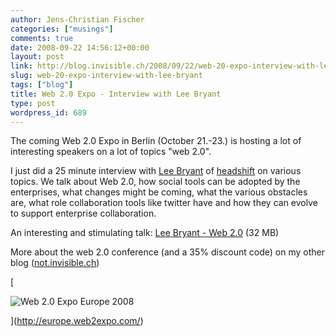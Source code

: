 ```yaml
---
author: Jens-Christian Fischer
categories: ["musings"]
comments: true
date: 2008-09-22 14:56:12+00:00
layout: post
link: http://blog.invisible.ch/2008/09/22/web-20-expo-interview-with-lee-bryant/
slug: web-20-expo-interview-with-lee-bryant
tags: ["blog"]
title: Web 2.0 Expo - Interview with Lee Bryant
type: post
wordpress_id: 689
---
```


The coming Web 2.0 Expo in Berlin (October 21.-23.) is hosting a lot of interesting speakers on a lot of topics "web 2.0".

I just did a 25 minute interview with [Lee Bryant](http://www.headshift.com/mt/mt-cp.cgi?__mode=view&blog_id=3&id=20) of [headshift](http://headshift.com/about/overview.php) on various topics. We talk about Web 2.0, how social tools can be adopted by the enterprises, what changes might be coming, what the various obstacles are, what role collaboration tools like twitter have and how they can evolve to support enterprise collaboration.

An interesting and stimulating talk: [Lee Bryant - Web 2.0](http://invisible.bingodisk.com/public/Lee_Bryant_web20.mp3) (32 MB)

More about the web 2.0 conference (and a 35% discount code) on my other blog ([not.invisible.ch](http://not.invisible.ch/2008/09/14/web-20-21-2310-in-berlin-und-35-rabatt/))



[  


![Web 2.0 Expo Europe 2008](http://assets.en.oreilly.com/1/event/17/webexberlin2008_attending_210x60.gif)  

](http://europe.web2expo.com/)
